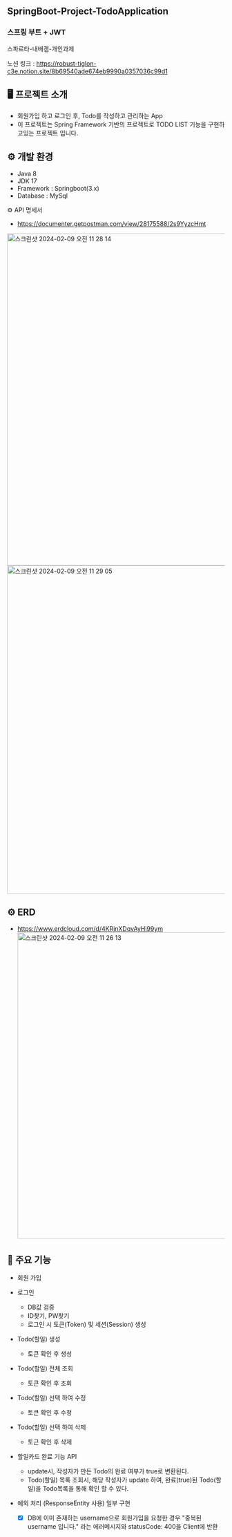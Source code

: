 ## SpringBoot-Project-TodoApplication
### 스프링 부트 + JWT 

스파르타-내배캠-개인과제

노션 링크 : <https://robust-tiglon-c3e.notion.site/8b69540ade674eb9990a0357036c99d1>


🖥️ 프로젝트 소개
---
* 회원가입 하고 로그인 후, Todo를 작성하고 관리하는 App
* 이 프로젝트는 Spring Framework 기반의 프로젝트로 TODO LIST 기능을 구현하고있는 프로젝트 입니다.

⚙️ 개발 환경
---
* Java 8
* JDK 17
* Framework : Springboot(3.x)
* Database : MySql

⚙️ API 명세서
* <https://documenter.getpostman.com/view/28175588/2s9YyzcHmt>
 <img width="769" alt="스크린샷 2024-02-09 오전 11 28 14" src="https://github.com/YOOSUNAH/todoApplication/assets/120374640/a58714c1-4edc-4d4e-8d56-1e12b0ff60b1">
 <img width="760" alt="스크린샷 2024-02-09 오전 11 29 05" src="https://github.com/YOOSUNAH/todoApplication/assets/120374640/19f31083-e75e-4bda-afbc-3e1d4f575cbc">

⚙️ ERD
---
* <https://www.erdcloud.com/d/4KRjnXDqvAyHi99ym>
  <img width="709" alt="스크린샷 2024-02-09 오전 11 26 13" src="https://github.com/YOOSUNAH/todoApplication/assets/120374640/00c4fb26-5076-4e7c-b913-950ab96863e0">


📌 주요 기능
---
* 회원 가입
* 로그인 
  * DB값 검증
  * ID찾기, PW찾기
  * 로그인 시 토큰(Token) 및 세션(Session) 생성

* Todo(할일) 생성
  * 토큰 확인 후 생성
* Todo(할일) 전체 조회
  * 토큰 확인 후 조회
* Todo(할일) 선택 하여 수정
  * 토큰 확인 후 수정
* Todo(할일) 선택 하여 삭제
  * 토근 확인 후 삭제
 
* 할일카드 완료 기능 API
  * update시, 작성자가 만든 Todo의 완료 여부가 true로 변환된다.
  * Todo(할일) 목록 조회시, 해당 작성자가 update 하여, 완료(true)된 Todo(할일)을 Todo목록을 통해 확인 할 수 있다.
    
* 예외 처리 (ResponseEntity 사용) 일부 구현
  - [X] DB에 이미 존재하는 username으로 회원가입을 요청한 경우 "중복된 username 입니다." 라는 에러메시지와 statusCode: 400을 Client에 반환
